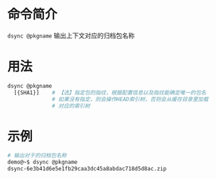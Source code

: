 # 命令简介 

`dsync @pkgname` 输出上下文对应的归档包名称

# 用法

```bash
dsync @pkgname
  [{SHA1}]    # 【选】指定包的指纹，根据配置信息以及指纹能确定唯一的包名 
              # 如果没有指定，则会操作HEAD索引树，否则会从缓存目录里加载
              # 对应的索引树
```
# 示例

```bash
# 输出对于的归档包名称
demo@~$ dsync @pkgname
dsync-6e3b41d6e5e1fb29caa3dc45a8abdac718d5d8ac.zip
```